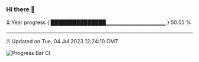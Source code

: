 ### Hi there 👋

⏳ Year progress { ███████████████▁▁▁▁▁▁▁▁▁▁▁▁▁▁▁ } 50.55 %

---

⏰ Updated on Tue, 04 Jul 2023 12:24:10 GMT

![Progress Bar CI](https://github.com/liununu/liununu/workflows/Progress%20Bar%20CI/badge.svg)
